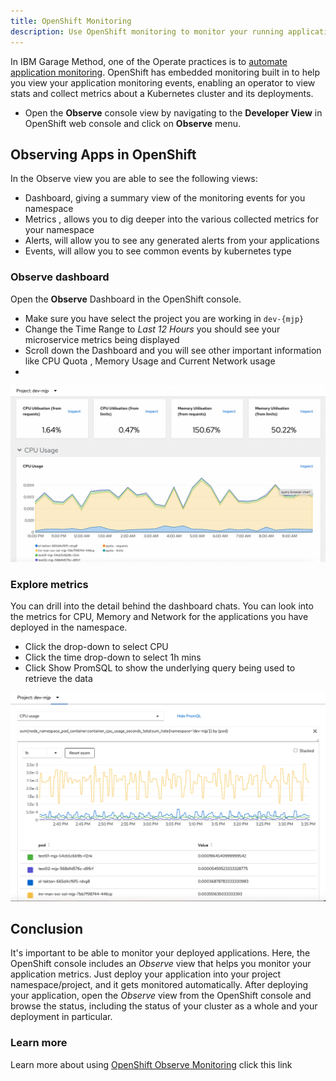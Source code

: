 ```yaml
---
title: OpenShift Monitoring
description: Use OpenShift monitoring to monitor your running application
---
```

<!--- cSpell:ignore appview ICPA openshiftconsole Theia userid toolset crwexposeservice gradlew bluemix ocinstall Mico crwopenlink crwopenapp swaggerui gitpat gituser  buildconfig yourproject wireframe devenvsetup viewapp crwopenlink  atemplatized rtifactoryurlsetup Kata Koda configmap Katacoda checksetup cndp katacoda checksetup Linespace igccli regcred REPLACEME Tavis pipelinerun openshiftcluster invokecloudshell cloudnative sampleapp bwoolf hotspots multicloud pipelinerun Sricharan taskrun Vadapalli Rossel REPLACEME cloudnativesampleapp artifactoryuntar untar Hotspot devtoolsservices Piyum Zonooz Farr Kamal Arora Laszewski  Roadmap roadmap Istio Packt buildpacks automatable ksonnet jsonnet targetport podsiks SIGTERM SIGKILL minikube apiserver multitenant kubelet multizone Burstable checksetup handson  stockbffnode codepatterns devenvsetup newwindow preconfigured cloudantcredentials apikey Indexyaml classname  errorcondition tektonpipeline gradlew gitsecret viewapp cloudantgitpodscreen crwopenlink cdply crwopenapp -->

In IBM Garage Method, one of the Operate practices is to [automate application monitoring](https://www.ibm.com/garage/method/practices/manage/practice_automated_monitoring/). OpenShift has embedded monitoring built in to help you view your application monitoring events, enabling an operator to view stats and collect metrics about a Kubernetes cluster and its deployments. 

- Open the **Observe**  console view by navigating to the **Developer View** in OpenShift web console and click on **Observe** menu. 

## Observing Apps in OpenShift

In the Observe view you are able to see the following views:
  - Dashboard, giving a summary view of the monitoring events for you namespace
  - Metrics , allows you to dig deeper into the various collected metrics for your namespace
  - Alerts, will allow you to see any generated alerts from your applications
  - Events, will allow you to see common events by kubernetes type

### Observe dashboard

Open the **Observe** Dashboard in the OpenShift console.
  - Make sure you have select the project you are working in `dev-{mjp}`
  - Change the Time Range to _Last 12 Hours_ you should see your microservice metrics being displayed
  - Scroll down the Dashboard and you will see other important information like CPU Quota , Memory Usage and Current Network usage
  - 
![Dashboard](./dashboard.png)

### Explore metrics

You can drill into the detail behind the dashboard chats. You can look into the metrics for CPU, Memory and Network for the applications you have deployed in the namespace. 

- Click the drop-down to select CPU
- Click the time drop-down to select 1h mins
- Click Show PromSQL to show the underlying query being used to retrieve the data 

![Metrics](./metrics.png)

## Conclusion

It's important to be able to monitor your deployed applications.
Here, the OpenShift console includes an *Observe* view that helps you monitor your application metrics.
Just deploy your application into your project namespace/project, and it gets monitored automatically.
After deploying your application, open the *Observe* view from the OpenShift console and browse the status, including the status
of your cluster as a whole and your deployment in particular.

### Learn more

Learn more about using [OpenShift Observe Monitoring](https://docs.openshift.com/container-platform/4.10/monitoring/monitoring-overview.html) click this link
